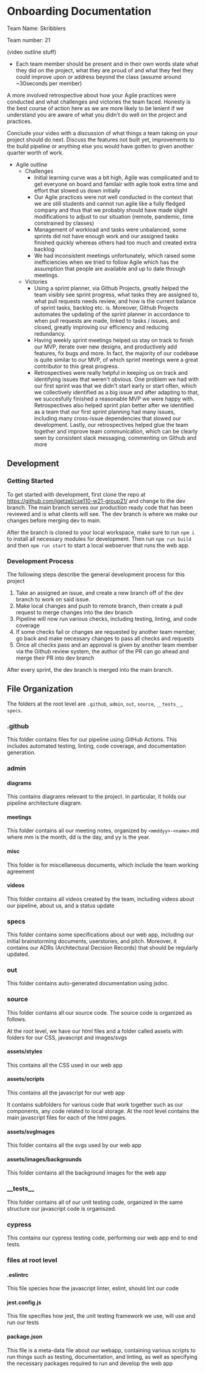 # Onboarding Documentation

Team Name: Skribblers

Team number: 21

(video outline stuff)

- Each team member should be present and in their own words state what they did on the project, what they are proud of and what they feel they could improve upon or address beyond the class (assume around ~30seconds per member)

A more involved retrospective about how your Agile practices were conducted and what challenges and victories the team faced. Honesty is the best course of action here as we are more likely to be lenient if we understand you are aware of what you didn't do well on the project and practices. 

Conclude your video with a discussion of what things a team taking on your project should do next. Discuss the features not built yet, improvements to the build pipeline or anything else you would have gotten to given another quarter worth of work.

- Agile outline
  - Challenges
    - Initial learning curve was a bit high, Agile was complicated and to get everyone on board and familair with agile took extra time and effort that slowed us down initially
    - Our Agile practices were not well conducted in the context that we are still students and cannot run agile like a fully fledged company and thus that we probably should have made slight modifications to adjust to our situation (remote, pandemic, time constrained by classes)
    - Management of workload and tasks were unbalanced, some sprints did not have enough work and our assigned tasks finished quickly whereas others had too much and created extra backlog
    - We had inconsistent meetings unfortunately, which raised some inefficiencies when we tried to follow Agile which has the assumption that people are available and up to date through meetings.
  - Victories
    - Using a sprint planner, via Github Projects, greatly helped the team visibly see sprint progress, what tasks they are assigned to, what pull requests needs review, and how is the current balance of sprint tasks, backlog etc. is. Moreover, Github Projects automates the updating of the sprint planner in accordance to when pull requests are made, linked to tasks / issues, and closed, greatly improving our efficiency and reducing redundancy.
    - Having weekly sprint meetings helped us stay on track to finish our MVP, iterate over new designs, and productively add features, fix bugs and more. In fact, the majority of our codebase is quite similar to our MVP, of which sprint meetings were a great contributor to this great progress.
    - Retrospectives were really helpful in keeping us on track and identifying issues that weren't obvious. One problem we had with our first sprint was that we didn't start early or start often, which we collectively identified as a big issue and after adapting to that, we succesfully finished a reasonable MVP we were happy with. Retrospectives also helped sprint plan better after we identified as a team that our first sprint planning had many issues, including many cross-issue dependencies that slowed our development. Lastly, our retrospectives helped glue the team together and improve team communication, which can be clearly seen by consistent slack messaging, commenting on Github and more



## Development

### Getting Started

To get started with development, first clone the repo at https://github.com/jgetzel/cse110-w21-group21/ and change to the dev branch. The main branch serves our production ready code that has been reviewed and is what clients will see. The dev branch is where we make our changes before merging dev to main.

After the branch is cloned to your local workspace, make sure to run `npm i` to install all necessary modules for development. Then run `npm run build` and then `npm run start` to start a local webserver that runs the web app.

### Development Process

The following steps describe the general development process for this project

1. Take an assigned an issue, and create a new branch off of the dev branch to work on said issue.
2. Make local changes and push to remote branch, then create a pull request to merge changes into the dev branch
3. Pipeline will now run various checks, including testing, linting, and code coverage
4. If some checks fail or changes are requested by another team member, go back and make necessary changes to pass all checks and requests
5. Once all checks pass and an approval is given by another team member via the Github review system, the author of the PR can go ahead and merge their PR into dev branch

After every sprint, the dev branch is merged into the main branch.

## File Organization

The folders at the root level are `.github`, `admin`, `out`, `source`, `__tests__`,  `specs`. 

### .github

This folder contains files for our pipeline using GitHub Actions. This includes automated testing, linting, code coverage, and documentation generation.

### admin

#### diagrams

This contains diagrams relevant to the project. In particular, it holds our pipeline architecture diagram.

#### meetings

This folder contains all our meeting notes, organized by `<mmddyy>-<name>`.md where mm is the month, dd is the day, and yy is the year.

#### misc

This folder is for miscellaneous documents, which include the team working agreement

#### videos

This folder contains all videos created by the team, including videos about our pipeline, about us, and a status update

### specs

This folder contains some specifications about our web app, including our initial brainstorming documents, userstories, and pitch. Moreover, it contains our ADRs (Architectural Decision Records) that should be regularly updated.

### out

This folder contains auto-generated documentation using jsdoc.

### source

This folder contains all our source code. The source code is organized as follows.

At the root level, we have our html files and a folder called assets with folders for our CSS, javascript and images/svgs

#### assets/styles

This contains all the CSS used in our web app

#### assets/scripts

This contains all the javascript for our web app

It contains subfolders for various code that work together such as our components, any code related to local storage. At the root level contains the main javascript files for each of the html pages.

#### assets/svgImages

This folder contains all the svgs used by our web app

#### assets/images/backgrounds

This folder contains all the background images for the web app

### \_\_tests\_\_

This folder contains all of our unit testing code, organized in the same structure our javascript code is organiszed.

### cypress

This contains our cypress testing code, performing our web app end to end tests.

### files at root level

#### .eslintrc

This file species how the javascript linter, eslint, should lint our code

#### jest.config.js

This file specifies how jest, the unit testing framework we use, will use and run our tests

#### package.json

This file is a meta-data file about our webapp, containing various scripts to run things such as testing, documentation, and linting, as well as specifying the necessary packages required to run and develop the web app

